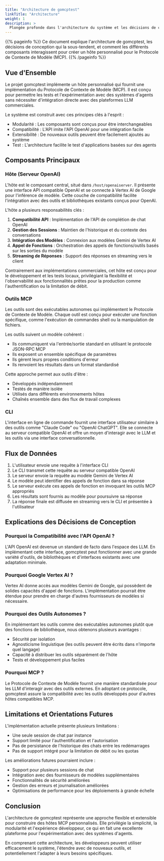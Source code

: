 ```yaml
---
title: "Architecture de gomcptest"
linkTitle: "Architecture"
weight: 1
description: >
  Plongée profonde dans l'architecture du système et les décisions de conception
---
```


{{% pageinfo %}}
Ce document explique l'architecture de gomcptest, les décisions de conception qui la sous-tendent, et comment les différents composants interagissent pour créer un hôte personnalisé pour le Protocole de Contexte de Modèle (MCP).
{{% /pageinfo %}}

## Vue d'Ensemble

Le projet gomcptest implémente un hôte personnalisé qui fournit une implémentation du Protocole de Contexte de Modèle (MCP). Il est conçu pour permettre les tests et l'expérimentation avec des systèmes d'agents sans nécessiter d'intégration directe avec des plateformes LLM commerciales.

Le système est construit avec ces principes clés à l'esprit :
- Modularité : Les composants sont conçus pour être interchangeables
- Compatibilité : L'API imite l'API OpenAI pour une intégration facile
- Extensibilité : De nouveaux outils peuvent être facilement ajoutés au système
- Test : L'architecture facilite le test d'applications basées sur des agents

## Composants Principaux

### Hôte (Serveur OpenAI)

L'hôte est le composant central, situé dans `/host/openaiserver`. Il présente une interface API compatible OpenAI et se connecte à Vertex AI de Google pour l'inférence de modèle. Cette couche de compatibilité facilite l'intégration avec des outils et bibliothèques existants conçus pour OpenAI.

L'hôte a plusieurs responsabilités clés :
1. **Compatibilité API** : Implémentation de l'API de complétion de chat OpenAI
2. **Gestion des Sessions** : Maintien de l'historique et du contexte des conversations
3. **Intégration des Modèles** : Connexion aux modèles Gemini de Vertex AI
4. **Appel de Fonctions** : Orchestration des appels de fonctions/outils basés sur les sorties du modèle
5. **Streaming de Réponses** : Support des réponses en streaming vers le client

Contrairement aux implémentations commerciales, cet hôte est conçu pour le développement et les tests locaux, privilégiant la flexibilité et l'observabilité aux fonctionnalités prêtes pour la production comme l'authentification ou la limitation de débit.

### Outils MCP

Les outils sont des exécutables autonomes qui implémentent le Protocole de Contexte de Modèle. Chaque outil est conçu pour exécuter une fonction spécifique, comme l'exécution de commandes shell ou la manipulation de fichiers.

Les outils suivent un modèle cohérent :
- Ils communiquent via l'entrée/sortie standard en utilisant le protocole JSON-RPC MCP
- Ils exposent un ensemble spécifique de paramètres
- Ils gèrent leurs propres conditions d'erreur
- Ils renvoient les résultats dans un format standardisé

Cette approche permet aux outils d'être :
- Développés indépendamment
- Testés de manière isolée
- Utilisés dans différents environnements hôtes
- Chaînés ensemble dans des flux de travail complexes

### CLI

L'interface en ligne de commande fournit une interface utilisateur similaire à des outils comme "Claude Code" ou "OpenAI ChatGPT". Elle se connecte au serveur compatible OpenAI et offre un moyen d'interagir avec le LLM et les outils via une interface conversationnelle.

## Flux de Données

1. L'utilisateur envoie une requête à l'interface CLI
2. Le CLI transmet cette requête au serveur compatible OpenAI
3. Le serveur envoie la requête au modèle Gemini de Vertex AI
4. Le modèle peut identifier des appels de fonction dans sa réponse
5. Le serveur exécute ces appels de fonction en invoquant les outils MCP appropriés
6. Les résultats sont fournis au modèle pour poursuivre sa réponse
7. La réponse finale est diffusée en streaming vers le CLI et présentée à l'utilisateur

## Explications des Décisions de Conception

### Pourquoi la Compatibilité avec l'API OpenAI ?

L'API OpenAI est devenue un standard de facto dans l'espace des LLM. En implémentant cette interface, gomcptest peut fonctionner avec une grande variété d'outils, de bibliothèques et d'interfaces existants avec une adaptation minimale.

### Pourquoi Google Vertex AI ?

Vertex AI donne accès aux modèles Gemini de Google, qui possèdent de solides capacités d'appel de fonctions. L'implémentation pourrait être étendue pour prendre en charge d'autres fournisseurs de modèles si nécessaire.

### Pourquoi des Outils Autonomes ?

En implémentant les outils comme des exécutables autonomes plutôt que des fonctions de bibliothèque, nous obtenons plusieurs avantages :
- Sécurité par isolation
- Agnosticisme linguistique (les outils peuvent être écrits dans n'importe quel langage)
- Capacité à distribuer les outils séparément de l'hôte
- Tests et développement plus faciles

### Pourquoi MCP ?

Le Protocole de Contexte de Modèle fournit une manière standardisée pour les LLM d'interagir avec des outils externes. En adoptant ce protocole, gomcptest assure la compatibilité avec les outils développés pour d'autres hôtes compatibles MCP.

## Limitations et Orientations Futures

L'implémentation actuelle présente plusieurs limitations :
- Une seule session de chat par instance
- Support limité pour l'authentification et l'autorisation
- Pas de persistance de l'historique des chats entre les redémarrages
- Pas de support intégré pour la limitation de débit ou les quotas

Les améliorations futures pourraient inclure :
- Support pour plusieurs sessions de chat
- Intégration avec des fournisseurs de modèles supplémentaires
- Fonctionnalités de sécurité améliorées
- Gestion des erreurs et journalisation améliorées
- Optimisations de performance pour les déploiements à grande échelle

## Conclusion

L'architecture de gomcptest représente une approche flexible et extensible pour construire des hôtes MCP personnalisés. Elle privilégie la simplicité, la modularité et l'expérience développeur, ce qui en fait une excellente plateforme pour l'expérimentation avec des systèmes d'agents.

En comprenant cette architecture, les développeurs peuvent utiliser efficacement le système, l'étendre avec de nouveaux outils, et potentiellement l'adapter à leurs besoins spécifiques.